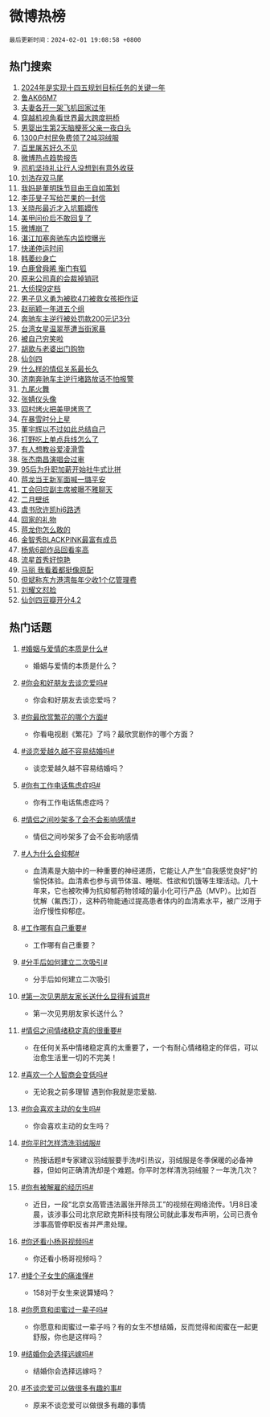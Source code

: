 # 微博热榜

`最后更新时间：2024-02-01 19:08:58 +0800`

## 热门搜索

1. [2024年是实现十四五规划目标任务的关键一年](https://m.weibo.cn/search?containerid=100103type%3D1%26t%3D10%26q%3D%232024%E5%B9%B4%E6%98%AF%E5%AE%9E%E7%8E%B0%E5%8D%81%E5%9B%9B%E4%BA%94%E8%A7%84%E5%88%92%E7%9B%AE%E6%A0%87%E4%BB%BB%E5%8A%A1%E7%9A%84%E5%85%B3%E9%94%AE%E4%B8%80%E5%B9%B4%23&stream_entry_id=51&isnewpage=1&extparam=seat%3D1%26filter_type%3Drealtimehot%26pos%3D0%26stream_entry_id%3D51%26cate%3D10103%26q%3D%25232024%25E5%25B9%25B4%25E6%2598%25AF%25E5%25AE%259E%25E7%258E%25B0%25E5%258D%2581%25E5%259B%259B%25E4%25BA%2594%25E8%25A7%2584%25E5%2588%2592%25E7%259B%25AE%25E6%25A0%2587%25E4%25BB%25BB%25E5%258A%25A1%25E7%259A%2584%25E5%2585%25B3%25E9%2594%25AE%25E4%25B8%2580%25E5%25B9%25B4%2523%26dgr%3D0%26c_type%3D51%26display_time%3D1706785737%26pre_seqid%3D170678573763907123106)
1. [鲁AK66M7](https://m.weibo.cn/search?containerid=100103type%3D1%26t%3D10%26q%3D%23%E9%B2%81AK66M7%23&stream_entry_id=31&isnewpage=1&extparam=seat%3D1%26filter_type%3Drealtimehot%26cate%3D5001%26stream_entry_id%3D31%26lcate%3D5001%26pos%3D0%26flag%3D2%26c_type%3D31%26band_rank%3D1%26q%3D%2523%25E9%25B2%2581AK66M7%2523%26dgr%3D0%26realpos%3D1%26display_time%3D1706785737%26pre_seqid%3D170678573763907123106)
1. [夫妻各开一架飞机回家过年](https://m.weibo.cn/search?containerid=100103type%3D1%26t%3D10%26q%3D%23%E5%A4%AB%E5%A6%BB%E5%90%84%E5%BC%80%E4%B8%80%E6%9E%B6%E9%A3%9E%E6%9C%BA%E5%9B%9E%E5%AE%B6%E8%BF%87%E5%B9%B4%23&stream_entry_id=31&isnewpage=1&extparam=seat%3D1%26filter_type%3Drealtimehot%26cate%3D5001%26stream_entry_id%3D31%26lcate%3D5001%26pos%3D1%26flag%3D32768%26c_type%3D31%26band_rank%3D2%26q%3D%2523%25E5%25A4%25AB%25E5%25A6%25BB%25E5%2590%2584%25E5%25BC%2580%25E4%25B8%2580%25E6%259E%25B6%25E9%25A3%259E%25E6%259C%25BA%25E5%259B%259E%25E5%25AE%25B6%25E8%25BF%2587%25E5%25B9%25B4%2523%26dgr%3D0%26realpos%3D2%26display_time%3D1706785737%26pre_seqid%3D170678573763907123106)
1. [穿越机视角看世界最大跨度拱桥](https://m.weibo.cn/search?containerid=100103type%3D1%26t%3D10%26q%3D%23%E7%A9%BF%E8%B6%8A%E6%9C%BA%E8%A7%86%E8%A7%92%E7%9C%8B%E4%B8%96%E7%95%8C%E6%9C%80%E5%A4%A7%E8%B7%A8%E5%BA%A6%E6%8B%B1%E6%A1%A5%23&stream_entry_id=31&isnewpage=1&extparam=seat%3D1%26filter_type%3Drealtimehot%26cate%3D5001%26stream_entry_id%3D31%26lcate%3D5001%26pos%3D2%26flag%3D0%26c_type%3D31%26band_rank%3D3%26q%3D%2523%25E7%25A9%25BF%25E8%25B6%258A%25E6%259C%25BA%25E8%25A7%2586%25E8%25A7%2592%25E7%259C%258B%25E4%25B8%2596%25E7%2595%258C%25E6%259C%2580%25E5%25A4%25A7%25E8%25B7%25A8%25E5%25BA%25A6%25E6%258B%25B1%25E6%25A1%25A5%2523%26dgr%3D0%26realpos%3D3%26display_time%3D1706785737%26pre_seqid%3D170678573763907123106)
1. [男婴出生第2天脑梗死父亲一夜白头](https://m.weibo.cn/search?containerid=100103type%3D1%26t%3D10%26q%3D%23%E7%94%B7%E5%A9%B4%E5%87%BA%E7%94%9F%E7%AC%AC2%E5%A4%A9%E8%84%91%E6%A2%97%E6%AD%BB%E7%88%B6%E4%BA%B2%E4%B8%80%E5%A4%9C%E7%99%BD%E5%A4%B4%23&stream_entry_id=31&isnewpage=1&extparam=seat%3D1%26filter_type%3Drealtimehot%26cate%3D5001%26stream_entry_id%3D31%26lcate%3D5001%26pos%3D3%26flag%3D1%26c_type%3D31%26band_rank%3D4%26q%3D%2523%25E7%2594%25B7%25E5%25A9%25B4%25E5%2587%25BA%25E7%2594%259F%25E7%25AC%25AC2%25E5%25A4%25A9%25E8%2584%2591%25E6%25A2%2597%25E6%25AD%25BB%25E7%2588%25B6%25E4%25BA%25B2%25E4%25B8%2580%25E5%25A4%259C%25E7%2599%25BD%25E5%25A4%25B4%2523%26dgr%3D0%26realpos%3D4%26display_time%3D1706785737%26pre_seqid%3D170678573763907123106)
1. [1300户村民免费领了2吨羽绒服](https://m.weibo.cn/search?containerid=100103type%3D1%26t%3D10%26q%3D%231300%E6%88%B7%E6%9D%91%E6%B0%91%E5%85%8D%E8%B4%B9%E9%A2%86%E4%BA%862%E5%90%A8%E7%BE%BD%E7%BB%92%E6%9C%8D%23&stream_entry_id=31&isnewpage=1&extparam=seat%3D1%26filter_type%3Drealtimehot%26cate%3D5001%26stream_entry_id%3D31%26lcate%3D5001%26pos%3D4%26flag%3D32768%26c_type%3D31%26band_rank%3D5%26q%3D%25231300%25E6%2588%25B7%25E6%259D%2591%25E6%25B0%2591%25E5%2585%258D%25E8%25B4%25B9%25E9%25A2%2586%25E4%25BA%25862%25E5%2590%25A8%25E7%25BE%25BD%25E7%25BB%2592%25E6%259C%258D%2523%26dgr%3D0%26realpos%3D5%26display_time%3D1706785737%26pre_seqid%3D170678573763907123106)
1. [百里屠苏好久不见](https://m.weibo.cn/search?containerid=100103type%3D1%26t%3D10%26q%3D%23%E7%99%BE%E9%87%8C%E5%B1%A0%E8%8B%8F%E5%A5%BD%E4%B9%85%E4%B8%8D%E8%A7%81%23&stream_entry_id=31&isnewpage=1&extparam=seat%3D1%26filter_type%3Drealtimehot%26cate%3D5001%26stream_entry_id%3D31%26lcate%3D5001%26pos%3D5%26flag%3D2%26c_type%3D31%26band_rank%3D6%26q%3D%2523%25E7%2599%25BE%25E9%2587%258C%25E5%25B1%25A0%25E8%258B%258F%25E5%25A5%25BD%25E4%25B9%2585%25E4%25B8%258D%25E8%25A7%2581%2523%26dgr%3D0%26realpos%3D6%26display_time%3D1706785737%26pre_seqid%3D170678573763907123106)
1. [微博热点趋势报告](https://m.weibo.cn/search?containerid=100103type%3D1%26t%3D10%26q%3D%23%E5%BE%AE%E5%8D%9A%E7%83%AD%E7%82%B9%E8%B6%8B%E5%8A%BF%E6%8A%A5%E5%91%8A%23&stream_entry_id=31&isnewpage=1&extparam=seat%3D1%26adid%3D222202%26cate%3D5001%26is_ad_pos%3D1%26stream_entry_id%3D31%26lcate%3D5001%26pos%3D6%26filter_type%3Drealtimehot%26band_rank%3D7%26q%3D%2523%25E5%25BE%25AE%25E5%258D%259A%25E7%2583%25AD%25E7%2582%25B9%25E8%25B6%258B%25E5%258A%25BF%25E6%258A%25A5%25E5%2591%258A%2523%26dgr%3D0%26c_type%3D31%26display_time%3D1706785737%26pre_seqid%3D170678573763907123106)
1. [司机坚持礼让行人没想到有意外收获](https://m.weibo.cn/search?containerid=100103type%3D1%26t%3D10%26q%3D%23%E5%8F%B8%E6%9C%BA%E5%9D%9A%E6%8C%81%E7%A4%BC%E8%AE%A9%E8%A1%8C%E4%BA%BA%E6%B2%A1%E6%83%B3%E5%88%B0%E6%9C%89%E6%84%8F%E5%A4%96%E6%94%B6%E8%8E%B7%23&stream_entry_id=31&isnewpage=1&extparam=seat%3D1%26filter_type%3Drealtimehot%26cate%3D5001%26stream_entry_id%3D31%26lcate%3D5001%26pos%3D7%26flag%3D32768%26c_type%3D31%26band_rank%3D7%26q%3D%2523%25E5%258F%25B8%25E6%259C%25BA%25E5%259D%259A%25E6%258C%2581%25E7%25A4%25BC%25E8%25AE%25A9%25E8%25A1%258C%25E4%25BA%25BA%25E6%25B2%25A1%25E6%2583%25B3%25E5%2588%25B0%25E6%259C%2589%25E6%2584%258F%25E5%25A4%2596%25E6%2594%25B6%25E8%258E%25B7%2523%26dgr%3D0%26realpos%3D7%26display_time%3D1706785737%26pre_seqid%3D170678573763907123106)
1. [刘浩存双马尾](https://m.weibo.cn/search?containerid=100103type%3D1%26t%3D10%26q%3D%E5%88%98%E6%B5%A9%E5%AD%98%E5%8F%8C%E9%A9%AC%E5%B0%BE&stream_entry_id=31&isnewpage=1&extparam=seat%3D1%26filter_type%3Drealtimehot%26cate%3D5001%26stream_entry_id%3D31%26lcate%3D5001%26pos%3D8%26flag%3D2%26c_type%3D31%26band_rank%3D8%26q%3D%25E5%2588%2598%25E6%25B5%25A9%25E5%25AD%2598%25E5%258F%258C%25E9%25A9%25AC%25E5%25B0%25BE%26dgr%3D0%26realpos%3D8%26display_time%3D1706785737%26pre_seqid%3D170678573763907123106)
1. [我妈是董明珠节目由王自如策划](https://m.weibo.cn/search?containerid=100103type%3D1%26t%3D10%26q%3D%23%E6%88%91%E5%A6%88%E6%98%AF%E8%91%A3%E6%98%8E%E7%8F%A0%E8%8A%82%E7%9B%AE%E7%94%B1%E7%8E%8B%E8%87%AA%E5%A6%82%E7%AD%96%E5%88%92%23&stream_entry_id=31&isnewpage=1&extparam=seat%3D1%26filter_type%3Drealtimehot%26cate%3D5001%26stream_entry_id%3D31%26lcate%3D5001%26pos%3D9%26flag%3D0%26c_type%3D31%26band_rank%3D9%26q%3D%2523%25E6%2588%2591%25E5%25A6%2588%25E6%2598%25AF%25E8%2591%25A3%25E6%2598%258E%25E7%258F%25A0%25E8%258A%2582%25E7%259B%25AE%25E7%2594%25B1%25E7%258E%258B%25E8%2587%25AA%25E5%25A6%2582%25E7%25AD%2596%25E5%2588%2592%2523%26dgr%3D0%26realpos%3D9%26display_time%3D1706785737%26pre_seqid%3D170678573763907123106)
1. [李莎旻子写给芒果的一封信](https://m.weibo.cn/search?containerid=100103type%3D1%26t%3D10%26q%3D%E6%9D%8E%E8%8E%8E%E6%97%BB%E5%AD%90%E5%86%99%E7%BB%99%E8%8A%92%E6%9E%9C%E7%9A%84%E4%B8%80%E5%B0%81%E4%BF%A1&stream_entry_id=31&isnewpage=1&extparam=seat%3D1%26filter_type%3Drealtimehot%26cate%3D5001%26stream_entry_id%3D31%26lcate%3D5001%26pos%3D10%26flag%3D1%26c_type%3D31%26band_rank%3D10%26q%3D%25E6%259D%258E%25E8%258E%258E%25E6%2597%25BB%25E5%25AD%2590%25E5%2586%2599%25E7%25BB%2599%25E8%258A%2592%25E6%259E%259C%25E7%259A%2584%25E4%25B8%2580%25E5%25B0%2581%25E4%25BF%25A1%26dgr%3D0%26realpos%3D10%26display_time%3D1706785737%26pre_seqid%3D170678573763907123106)
1. [关晓彤最近才入坑甄嬛传](https://m.weibo.cn/search?containerid=100103type%3D1%26t%3D10%26q%3D%23%E5%85%B3%E6%99%93%E5%BD%A4%E6%9C%80%E8%BF%91%E6%89%8D%E5%85%A5%E5%9D%91%E7%94%84%E5%AC%9B%E4%BC%A0%23&stream_entry_id=31&isnewpage=1&extparam=seat%3D1%26filter_type%3Drealtimehot%26cate%3D5001%26stream_entry_id%3D31%26lcate%3D5001%26pos%3D11%26flag%3D1%26c_type%3D31%26band_rank%3D11%26q%3D%2523%25E5%2585%25B3%25E6%2599%2593%25E5%25BD%25A4%25E6%259C%2580%25E8%25BF%2591%25E6%2589%258D%25E5%2585%25A5%25E5%259D%2591%25E7%2594%2584%25E5%25AC%259B%25E4%25BC%25A0%2523%26dgr%3D0%26realpos%3D11%26display_time%3D1706785737%26pre_seqid%3D170678573763907123106)
1. [美甲问价后不敢回复了](https://m.weibo.cn/search?containerid=100103type%3D1%26t%3D10%26q%3D%E7%BE%8E%E7%94%B2%E9%97%AE%E4%BB%B7%E5%90%8E%E4%B8%8D%E6%95%A2%E5%9B%9E%E5%A4%8D%E4%BA%86&stream_entry_id=31&isnewpage=1&extparam=seat%3D1%26filter_type%3Drealtimehot%26cate%3D5001%26stream_entry_id%3D31%26lcate%3D5001%26pos%3D12%26flag%3D1%26c_type%3D31%26band_rank%3D12%26q%3D%25E7%25BE%258E%25E7%2594%25B2%25E9%2597%25AE%25E4%25BB%25B7%25E5%2590%258E%25E4%25B8%258D%25E6%2595%25A2%25E5%259B%259E%25E5%25A4%258D%25E4%25BA%2586%26dgr%3D0%26realpos%3D12%26display_time%3D1706785737%26pre_seqid%3D170678573763907123106)
1. [微博崩了](https://m.weibo.cn/search?containerid=100103type%3D1%26t%3D10%26q%3D%E5%BE%AE%E5%8D%9A%E5%B4%A9%E4%BA%86&stream_entry_id=31&isnewpage=1&extparam=seat%3D1%26filter_type%3Drealtimehot%26cate%3D5001%26stream_entry_id%3D31%26lcate%3D5001%26pos%3D13%26flag%3D0%26c_type%3D31%26band_rank%3D13%26q%3D%25E5%25BE%25AE%25E5%258D%259A%25E5%25B4%25A9%25E4%25BA%2586%26dgr%3D0%26realpos%3D13%26display_time%3D1706785737%26pre_seqid%3D170678573763907123106)
1. [湛江加塞奔驰车内监控曝光](https://m.weibo.cn/search?containerid=100103type%3D1%26t%3D10%26q%3D%23%E6%B9%9B%E6%B1%9F%E5%8A%A0%E5%A1%9E%E5%A5%94%E9%A9%B0%E8%BD%A6%E5%86%85%E7%9B%91%E6%8E%A7%E6%9B%9D%E5%85%89%23&stream_entry_id=31&isnewpage=1&extparam=seat%3D1%26filter_type%3Drealtimehot%26cate%3D5001%26stream_entry_id%3D31%26lcate%3D5001%26pos%3D14%26flag%3D1%26c_type%3D31%26band_rank%3D14%26q%3D%2523%25E6%25B9%259B%25E6%25B1%259F%25E5%258A%25A0%25E5%25A1%259E%25E5%25A5%2594%25E9%25A9%25B0%25E8%25BD%25A6%25E5%2586%2585%25E7%259B%2591%25E6%258E%25A7%25E6%259B%259D%25E5%2585%2589%2523%26dgr%3D0%26realpos%3D14%26display_time%3D1706785737%26pre_seqid%3D170678573763907123106)
1. [快递停运时间](https://m.weibo.cn/search?containerid=100103type%3D1%26t%3D10%26q%3D%E5%BF%AB%E9%80%92%E5%81%9C%E8%BF%90%E6%97%B6%E9%97%B4&stream_entry_id=31&isnewpage=1&extparam=seat%3D1%26filter_type%3Drealtimehot%26cate%3D5001%26stream_entry_id%3D31%26lcate%3D5001%26pos%3D15%26flag%3D2%26c_type%3D31%26band_rank%3D15%26q%3D%25E5%25BF%25AB%25E9%2580%2592%25E5%2581%259C%25E8%25BF%2590%25E6%2597%25B6%25E9%2597%25B4%26dgr%3D0%26realpos%3D15%26display_time%3D1706785737%26pre_seqid%3D170678573763907123106)
1. [韩萎纱身亡](https://m.weibo.cn/search?containerid=100103type%3D1%26t%3D10%26q%3D%23%E9%9F%A9%E8%90%8E%E7%BA%B1%E8%BA%AB%E4%BA%A1%23&stream_entry_id=31&isnewpage=1&extparam=seat%3D1%26filter_type%3Drealtimehot%26cate%3D5001%26stream_entry_id%3D31%26lcate%3D5001%26pos%3D16%26flag%3D1%26c_type%3D31%26band_rank%3D16%26q%3D%2523%25E9%259F%25A9%25E8%2590%258E%25E7%25BA%25B1%25E8%25BA%25AB%25E4%25BA%25A1%2523%26dgr%3D0%26realpos%3D16%26display_time%3D1706785737%26pre_seqid%3D170678573763907123106)
1. [白鹿曾舜晞 衡门有狐](https://m.weibo.cn/search?containerid=100103type%3D1%26t%3D10%26q%3D%E7%99%BD%E9%B9%BF%E6%9B%BE%E8%88%9C%E6%99%9E+%E8%A1%A1%E9%97%A8%E6%9C%89%E7%8B%90&stream_entry_id=31&isnewpage=1&extparam=seat%3D1%26filter_type%3Drealtimehot%26cate%3D5001%26stream_entry_id%3D31%26lcate%3D5001%26pos%3D17%26flag%3D1%26c_type%3D31%26band_rank%3D17%26q%3D%25E7%2599%25BD%25E9%25B9%25BF%25E6%259B%25BE%25E8%2588%259C%25E6%2599%259E%2520%25E8%25A1%25A1%25E9%2597%25A8%25E6%259C%2589%25E7%258B%2590%26dgr%3D0%26realpos%3D17%26display_time%3D1706785737%26pre_seqid%3D170678573763907123106)
1. [原来公司真的会裁掉销冠](https://m.weibo.cn/search?containerid=100103type%3D1%26t%3D10%26q%3D%E5%8E%9F%E6%9D%A5%E5%85%AC%E5%8F%B8%E7%9C%9F%E7%9A%84%E4%BC%9A%E8%A3%81%E6%8E%89%E9%94%80%E5%86%A0&stream_entry_id=31&isnewpage=1&extparam=seat%3D1%26filter_type%3Drealtimehot%26cate%3D5001%26stream_entry_id%3D31%26lcate%3D5001%26pos%3D18%26flag%3D2%26c_type%3D31%26band_rank%3D18%26q%3D%25E5%258E%259F%25E6%259D%25A5%25E5%2585%25AC%25E5%258F%25B8%25E7%259C%259F%25E7%259A%2584%25E4%25BC%259A%25E8%25A3%2581%25E6%258E%2589%25E9%2594%2580%25E5%2586%25A0%26dgr%3D0%26realpos%3D18%26display_time%3D1706785737%26pre_seqid%3D170678573763907123106)
1. [大侦探9定档](https://m.weibo.cn/search?containerid=100103type%3D1%26t%3D10%26q%3D%23%E5%A4%A7%E4%BE%A6%E6%8E%A29%E5%AE%9A%E6%A1%A3%23&stream_entry_id=31&isnewpage=1&extparam=seat%3D1%26filter_type%3Drealtimehot%26cate%3D5001%26stream_entry_id%3D31%26lcate%3D5001%26pos%3D19%26flag%3D0%26c_type%3D31%26band_rank%3D19%26q%3D%2523%25E5%25A4%25A7%25E4%25BE%25A6%25E6%258E%25A29%25E5%25AE%259A%25E6%25A1%25A3%2523%26dgr%3D0%26realpos%3D19%26display_time%3D1706785737%26pre_seqid%3D170678573763907123106)
1. [男子见义勇为被砍4刀被救女孩拒作证](https://m.weibo.cn/search?containerid=100103type%3D1%26t%3D10%26q%3D%23%E7%94%B7%E5%AD%90%E8%A7%81%E4%B9%89%E5%8B%87%E4%B8%BA%E8%A2%AB%E7%A0%8D4%E5%88%80%E8%A2%AB%E6%95%91%E5%A5%B3%E5%AD%A9%E6%8B%92%E4%BD%9C%E8%AF%81%23&stream_entry_id=31&isnewpage=1&extparam=seat%3D1%26filter_type%3Drealtimehot%26cate%3D5001%26stream_entry_id%3D31%26lcate%3D5001%26pos%3D20%26flag%3D0%26c_type%3D31%26band_rank%3D20%26q%3D%2523%25E7%2594%25B7%25E5%25AD%2590%25E8%25A7%2581%25E4%25B9%2589%25E5%258B%2587%25E4%25B8%25BA%25E8%25A2%25AB%25E7%25A0%258D4%25E5%2588%2580%25E8%25A2%25AB%25E6%2595%2591%25E5%25A5%25B3%25E5%25AD%25A9%25E6%258B%2592%25E4%25BD%259C%25E8%25AF%2581%2523%26dgr%3D0%26realpos%3D20%26display_time%3D1706785737%26pre_seqid%3D170678573763907123106)
1. [赵丽颖一年进五个组](https://m.weibo.cn/search?containerid=100103type%3D1%26t%3D10%26q%3D%23%E8%B5%B5%E4%B8%BD%E9%A2%96%E4%B8%80%E5%B9%B4%E8%BF%9B%E4%BA%94%E4%B8%AA%E7%BB%84%23&stream_entry_id=31&isnewpage=1&extparam=seat%3D1%26filter_type%3Drealtimehot%26cate%3D5001%26stream_entry_id%3D31%26lcate%3D5001%26pos%3D21%26flag%3D1%26c_type%3D31%26band_rank%3D21%26q%3D%2523%25E8%25B5%25B5%25E4%25B8%25BD%25E9%25A2%2596%25E4%25B8%2580%25E5%25B9%25B4%25E8%25BF%259B%25E4%25BA%2594%25E4%25B8%25AA%25E7%25BB%2584%2523%26dgr%3D0%26realpos%3D21%26display_time%3D1706785737%26pre_seqid%3D170678573763907123106)
1. [奔驰车主逆行被处罚款200元记3分](https://m.weibo.cn/search?containerid=100103type%3D1%26t%3D10%26q%3D%23%E5%A5%94%E9%A9%B0%E8%BD%A6%E4%B8%BB%E9%80%86%E8%A1%8C%E8%A2%AB%E5%A4%84%E7%BD%9A%E6%AC%BE200%E5%85%83%E8%AE%B03%E5%88%86%23&stream_entry_id=31&isnewpage=1&extparam=seat%3D1%26filter_type%3Drealtimehot%26cate%3D5001%26stream_entry_id%3D31%26lcate%3D5001%26pos%3D22%26flag%3D1%26c_type%3D31%26band_rank%3D22%26q%3D%2523%25E5%25A5%2594%25E9%25A9%25B0%25E8%25BD%25A6%25E4%25B8%25BB%25E9%2580%2586%25E8%25A1%258C%25E8%25A2%25AB%25E5%25A4%2584%25E7%25BD%259A%25E6%25AC%25BE200%25E5%2585%2583%25E8%25AE%25B03%25E5%2588%2586%2523%26dgr%3D0%26realpos%3D22%26display_time%3D1706785737%26pre_seqid%3D170678573763907123106)
1. [台湾女星温翠苹遭当街家暴](https://m.weibo.cn/search?containerid=100103type%3D1%26t%3D10%26q%3D%23%E5%8F%B0%E6%B9%BE%E5%A5%B3%E6%98%9F%E6%B8%A9%E7%BF%A0%E8%8B%B9%E9%81%AD%E5%BD%93%E8%A1%97%E5%AE%B6%E6%9A%B4%23&stream_entry_id=31&isnewpage=1&extparam=seat%3D1%26filter_type%3Drealtimehot%26cate%3D5001%26stream_entry_id%3D31%26lcate%3D5001%26pos%3D23%26flag%3D2%26c_type%3D31%26band_rank%3D23%26q%3D%2523%25E5%258F%25B0%25E6%25B9%25BE%25E5%25A5%25B3%25E6%2598%259F%25E6%25B8%25A9%25E7%25BF%25A0%25E8%258B%25B9%25E9%2581%25AD%25E5%25BD%2593%25E8%25A1%2597%25E5%25AE%25B6%25E6%259A%25B4%2523%26dgr%3D0%26realpos%3D23%26display_time%3D1706785737%26pre_seqid%3D170678573763907123106)
1. [被自己穷笑啦](https://m.weibo.cn/search?containerid=100103type%3D1%26t%3D10%26q%3D%E8%A2%AB%E8%87%AA%E5%B7%B1%E7%A9%B7%E7%AC%91%E5%95%A6&stream_entry_id=31&isnewpage=1&extparam=seat%3D1%26filter_type%3Drealtimehot%26cate%3D5001%26stream_entry_id%3D31%26lcate%3D5001%26pos%3D24%26flag%3D1%26c_type%3D31%26band_rank%3D24%26q%3D%25E8%25A2%25AB%25E8%2587%25AA%25E5%25B7%25B1%25E7%25A9%25B7%25E7%25AC%2591%25E5%2595%25A6%26dgr%3D0%26realpos%3D24%26display_time%3D1706785737%26pre_seqid%3D170678573763907123106)
1. [胡歌与老婆出门购物](https://m.weibo.cn/search?containerid=100103type%3D1%26t%3D10%26q%3D%E8%83%A1%E6%AD%8C%E4%B8%8E%E8%80%81%E5%A9%86%E5%87%BA%E9%97%A8%E8%B4%AD%E7%89%A9&stream_entry_id=31&isnewpage=1&extparam=seat%3D1%26filter_type%3Drealtimehot%26cate%3D5001%26stream_entry_id%3D31%26lcate%3D5001%26pos%3D25%26flag%3D0%26c_type%3D31%26band_rank%3D25%26q%3D%25E8%2583%25A1%25E6%25AD%258C%25E4%25B8%258E%25E8%2580%2581%25E5%25A9%2586%25E5%2587%25BA%25E9%2597%25A8%25E8%25B4%25AD%25E7%2589%25A9%26dgr%3D0%26realpos%3D25%26display_time%3D1706785737%26pre_seqid%3D170678573763907123106)
1. [仙剑四](https://m.weibo.cn/search?containerid=100103type%3D1%26t%3D10%26q%3D%E4%BB%99%E5%89%91%E5%9B%9B&stream_entry_id=31&isnewpage=1&extparam=seat%3D1%26filter_type%3Drealtimehot%26cate%3D5001%26stream_entry_id%3D31%26lcate%3D5001%26pos%3D26%26flag%3D1%26c_type%3D31%26band_rank%3D26%26q%3D%25E4%25BB%2599%25E5%2589%2591%25E5%259B%259B%26dgr%3D0%26realpos%3D26%26display_time%3D1706785737%26pre_seqid%3D170678573763907123106)
1. [什么样的情侣关系最长久](https://m.weibo.cn/search?containerid=100103type%3D1%26t%3D10%26q%3D%23%E4%BB%80%E4%B9%88%E6%A0%B7%E7%9A%84%E6%83%85%E4%BE%A3%E5%85%B3%E7%B3%BB%E6%9C%80%E9%95%BF%E4%B9%85%23&stream_entry_id=31&isnewpage=1&extparam=seat%3D1%26filter_type%3Drealtimehot%26cate%3D5001%26stream_entry_id%3D31%26lcate%3D5001%26pos%3D27%26flag%3D1%26c_type%3D31%26band_rank%3D27%26q%3D%2523%25E4%25BB%2580%25E4%25B9%2588%25E6%25A0%25B7%25E7%259A%2584%25E6%2583%2585%25E4%25BE%25A3%25E5%2585%25B3%25E7%25B3%25BB%25E6%259C%2580%25E9%2595%25BF%25E4%25B9%2585%2523%26dgr%3D0%26realpos%3D27%26display_time%3D1706785737%26pre_seqid%3D170678573763907123106)
1. [济南奔驰车主逆行堵路放话不怕报警](https://m.weibo.cn/search?containerid=100103type%3D1%26t%3D10%26q%3D%23%E6%B5%8E%E5%8D%97%E5%A5%94%E9%A9%B0%E8%BD%A6%E4%B8%BB%E9%80%86%E8%A1%8C%E5%A0%B5%E8%B7%AF%E6%94%BE%E8%AF%9D%E4%B8%8D%E6%80%95%E6%8A%A5%E8%AD%A6%23&stream_entry_id=31&isnewpage=1&extparam=seat%3D1%26filter_type%3Drealtimehot%26cate%3D5001%26stream_entry_id%3D31%26lcate%3D5001%26pos%3D28%26flag%3D0%26c_type%3D31%26band_rank%3D28%26q%3D%2523%25E6%25B5%258E%25E5%258D%2597%25E5%25A5%2594%25E9%25A9%25B0%25E8%25BD%25A6%25E4%25B8%25BB%25E9%2580%2586%25E8%25A1%258C%25E5%25A0%25B5%25E8%25B7%25AF%25E6%2594%25BE%25E8%25AF%259D%25E4%25B8%258D%25E6%2580%2595%25E6%258A%25A5%25E8%25AD%25A6%2523%26dgr%3D0%26realpos%3D28%26display_time%3D1706785737%26pre_seqid%3D170678573763907123106)
1. [九尾火舞](https://m.weibo.cn/search?containerid=100103type%3D1%26t%3D10%26q%3D%E4%B9%9D%E5%B0%BE%E7%81%AB%E8%88%9E&stream_entry_id=31&isnewpage=1&extparam=seat%3D1%26filter_type%3Drealtimehot%26cate%3D5001%26stream_entry_id%3D31%26lcate%3D5001%26pos%3D29%26flag%3D0%26c_type%3D31%26band_rank%3D29%26q%3D%25E4%25B9%259D%25E5%25B0%25BE%25E7%2581%25AB%25E8%2588%259E%26dgr%3D0%26realpos%3D29%26display_time%3D1706785737%26pre_seqid%3D170678573763907123106)
1. [张婧仪头像](https://m.weibo.cn/search?containerid=100103type%3D1%26t%3D10%26q%3D%E5%BC%A0%E5%A9%A7%E4%BB%AA%E5%A4%B4%E5%83%8F&stream_entry_id=31&isnewpage=1&extparam=seat%3D1%26filter_type%3Drealtimehot%26cate%3D5001%26stream_entry_id%3D31%26lcate%3D5001%26pos%3D30%26flag%3D0%26c_type%3D31%26band_rank%3D30%26q%3D%25E5%25BC%25A0%25E5%25A9%25A7%25E4%25BB%25AA%25E5%25A4%25B4%25E5%2583%258F%26dgr%3D0%26realpos%3D30%26display_time%3D1706785737%26pre_seqid%3D170678573763907123106)
1. [回村烤火把美甲烤弯了](https://m.weibo.cn/search?containerid=100103type%3D1%26t%3D10%26q%3D%E5%9B%9E%E6%9D%91%E7%83%A4%E7%81%AB%E6%8A%8A%E7%BE%8E%E7%94%B2%E7%83%A4%E5%BC%AF%E4%BA%86&stream_entry_id=31&isnewpage=1&extparam=seat%3D1%26filter_type%3Drealtimehot%26cate%3D5001%26stream_entry_id%3D31%26lcate%3D5001%26pos%3D31%26flag%3D1%26c_type%3D31%26band_rank%3D31%26q%3D%25E5%259B%259E%25E6%259D%2591%25E7%2583%25A4%25E7%2581%25AB%25E6%258A%258A%25E7%25BE%258E%25E7%2594%25B2%25E7%2583%25A4%25E5%25BC%25AF%25E4%25BA%2586%26dgr%3D0%26realpos%3D31%26display_time%3D1706785737%26pre_seqid%3D170678573763907123106)
1. [在暴雪时分上星](https://m.weibo.cn/search?containerid=100103type%3D1%26t%3D10%26q%3D%23%E5%9C%A8%E6%9A%B4%E9%9B%AA%E6%97%B6%E5%88%86%E4%B8%8A%E6%98%9F%23&stream_entry_id=31&isnewpage=1&extparam=seat%3D1%26filter_type%3Drealtimehot%26cate%3D5001%26stream_entry_id%3D31%26lcate%3D5001%26pos%3D32%26flag%3D1%26c_type%3D31%26band_rank%3D32%26q%3D%2523%25E5%259C%25A8%25E6%259A%25B4%25E9%259B%25AA%25E6%2597%25B6%25E5%2588%2586%25E4%25B8%258A%25E6%2598%259F%2523%26dgr%3D0%26realpos%3D32%26display_time%3D1706785737%26pre_seqid%3D170678573763907123106)
1. [董宇辉以不过如此总结自己](https://m.weibo.cn/search?containerid=100103type%3D1%26t%3D10%26q%3D%23%E8%91%A3%E5%AE%87%E8%BE%89%E4%BB%A5%E4%B8%8D%E8%BF%87%E5%A6%82%E6%AD%A4%E6%80%BB%E7%BB%93%E8%87%AA%E5%B7%B1%23&stream_entry_id=31&isnewpage=1&extparam=seat%3D1%26filter_type%3Drealtimehot%26cate%3D5001%26stream_entry_id%3D31%26lcate%3D5001%26pos%3D33%26flag%3D1%26c_type%3D31%26band_rank%3D33%26q%3D%2523%25E8%2591%25A3%25E5%25AE%2587%25E8%25BE%2589%25E4%25BB%25A5%25E4%25B8%258D%25E8%25BF%2587%25E5%25A6%2582%25E6%25AD%25A4%25E6%2580%25BB%25E7%25BB%2593%25E8%2587%25AA%25E5%25B7%25B1%2523%26dgr%3D0%26realpos%3D33%26display_time%3D1706785737%26pre_seqid%3D170678573763907123106)
1. [打野吃上单点兵线怎么了](https://m.weibo.cn/search?containerid=100103type%3D1%26t%3D10%26q%3D%E6%89%93%E9%87%8E%E5%90%83%E4%B8%8A%E5%8D%95%E7%82%B9%E5%85%B5%E7%BA%BF%E6%80%8E%E4%B9%88%E4%BA%86&stream_entry_id=31&isnewpage=1&extparam=seat%3D1%26filter_type%3Drealtimehot%26cate%3D5001%26stream_entry_id%3D31%26lcate%3D5001%26pos%3D34%26flag%3D1%26c_type%3D31%26band_rank%3D34%26q%3D%25E6%2589%2593%25E9%2587%258E%25E5%2590%2583%25E4%25B8%258A%25E5%258D%2595%25E7%2582%25B9%25E5%2585%25B5%25E7%25BA%25BF%25E6%2580%258E%25E4%25B9%2588%25E4%25BA%2586%26dgr%3D0%26realpos%3D34%26display_time%3D1706785737%26pre_seqid%3D170678573763907123106)
1. [有人想教谷爱凌滑雪](https://m.weibo.cn/search?containerid=100103type%3D1%26t%3D10%26q%3D%E6%9C%89%E4%BA%BA%E6%83%B3%E6%95%99%E8%B0%B7%E7%88%B1%E5%87%8C%E6%BB%91%E9%9B%AA&stream_entry_id=31&isnewpage=1&extparam=seat%3D1%26filter_type%3Drealtimehot%26cate%3D5001%26stream_entry_id%3D31%26lcate%3D5001%26pos%3D35%26flag%3D1%26c_type%3D31%26band_rank%3D35%26q%3D%25E6%259C%2589%25E4%25BA%25BA%25E6%2583%25B3%25E6%2595%2599%25E8%25B0%25B7%25E7%2588%25B1%25E5%2587%258C%25E6%25BB%2591%25E9%259B%25AA%26dgr%3D0%26realpos%3D35%26display_time%3D1706785737%26pre_seqid%3D170678573763907123106)
1. [张杰南昌演唱会过审](https://m.weibo.cn/search?containerid=100103type%3D1%26t%3D10%26q%3D%E5%BC%A0%E6%9D%B0%E5%8D%97%E6%98%8C%E6%BC%94%E5%94%B1%E4%BC%9A%E8%BF%87%E5%AE%A1&stream_entry_id=31&isnewpage=1&extparam=seat%3D1%26filter_type%3Drealtimehot%26cate%3D5001%26stream_entry_id%3D31%26lcate%3D5001%26pos%3D36%26flag%3D1%26c_type%3D31%26band_rank%3D36%26q%3D%25E5%25BC%25A0%25E6%259D%25B0%25E5%258D%2597%25E6%2598%258C%25E6%25BC%2594%25E5%2594%25B1%25E4%25BC%259A%25E8%25BF%2587%25E5%25AE%25A1%26dgr%3D0%26realpos%3D36%26display_time%3D1706785737%26pre_seqid%3D170678573763907123106)
1. [95后为升职加薪开始社牛式比拼](https://m.weibo.cn/search?containerid=100103type%3D1%26t%3D10%26q%3D%2395%E5%90%8E%E4%B8%BA%E5%8D%87%E8%81%8C%E5%8A%A0%E8%96%AA%E5%BC%80%E5%A7%8B%E7%A4%BE%E7%89%9B%E5%BC%8F%E6%AF%94%E6%8B%BC%23&stream_entry_id=31&isnewpage=1&extparam=seat%3D1%26filter_type%3Drealtimehot%26cate%3D5001%26stream_entry_id%3D31%26lcate%3D5001%26pos%3D37%26flag%3D1%26c_type%3D31%26band_rank%3D37%26q%3D%252395%25E5%2590%258E%25E4%25B8%25BA%25E5%258D%2587%25E8%2581%258C%25E5%258A%25A0%25E8%2596%25AA%25E5%25BC%2580%25E5%25A7%258B%25E7%25A4%25BE%25E7%2589%259B%25E5%25BC%258F%25E6%25AF%2594%25E6%258B%25BC%2523%26dgr%3D0%26realpos%3D37%26display_time%3D1706785737%26pre_seqid%3D170678573763907123106)
1. [蒋龙当王新军面喊一璐平安](https://m.weibo.cn/search?containerid=100103type%3D1%26t%3D10%26q%3D%23%E8%92%8B%E9%BE%99%E5%BD%93%E7%8E%8B%E6%96%B0%E5%86%9B%E9%9D%A2%E5%96%8A%E4%B8%80%E7%92%90%E5%B9%B3%E5%AE%89%23&stream_entry_id=31&isnewpage=1&extparam=seat%3D1%26filter_type%3Drealtimehot%26cate%3D5001%26stream_entry_id%3D31%26lcate%3D5001%26pos%3D38%26flag%3D0%26c_type%3D31%26band_rank%3D38%26q%3D%2523%25E8%2592%258B%25E9%25BE%2599%25E5%25BD%2593%25E7%258E%258B%25E6%2596%25B0%25E5%2586%259B%25E9%259D%25A2%25E5%2596%258A%25E4%25B8%2580%25E7%2592%2590%25E5%25B9%25B3%25E5%25AE%2589%2523%26dgr%3D0%26realpos%3D38%26display_time%3D1706785737%26pre_seqid%3D170678573763907123106)
1. [工会回应副主席被曝不雅聊天](https://m.weibo.cn/search?containerid=100103type%3D1%26t%3D10%26q%3D%23%E5%B7%A5%E4%BC%9A%E5%9B%9E%E5%BA%94%E5%89%AF%E4%B8%BB%E5%B8%AD%E8%A2%AB%E6%9B%9D%E4%B8%8D%E9%9B%85%E8%81%8A%E5%A4%A9%23&stream_entry_id=31&isnewpage=1&extparam=seat%3D1%26filter_type%3Drealtimehot%26cate%3D5001%26stream_entry_id%3D31%26lcate%3D5001%26pos%3D39%26flag%3D1%26c_type%3D31%26band_rank%3D39%26q%3D%2523%25E5%25B7%25A5%25E4%25BC%259A%25E5%259B%259E%25E5%25BA%2594%25E5%2589%25AF%25E4%25B8%25BB%25E5%25B8%25AD%25E8%25A2%25AB%25E6%259B%259D%25E4%25B8%258D%25E9%259B%2585%25E8%2581%258A%25E5%25A4%25A9%2523%26dgr%3D0%26realpos%3D39%26display_time%3D1706785737%26pre_seqid%3D170678573763907123106)
1. [二月壁纸](https://m.weibo.cn/search?containerid=100103type%3D1%26t%3D10%26q%3D%E4%BA%8C%E6%9C%88%E5%A3%81%E7%BA%B8&stream_entry_id=31&isnewpage=1&extparam=seat%3D1%26filter_type%3Drealtimehot%26cate%3D5001%26stream_entry_id%3D31%26lcate%3D5001%26pos%3D40%26flag%3D0%26c_type%3D31%26band_rank%3D40%26q%3D%25E4%25BA%258C%25E6%259C%2588%25E5%25A3%2581%25E7%25BA%25B8%26dgr%3D0%26realpos%3D40%26display_time%3D1706785737%26pre_seqid%3D170678573763907123106)
1. [虞书欣许凯hi6路透](https://m.weibo.cn/search?containerid=100103type%3D1%26t%3D10%26q%3D%23%E8%99%9E%E4%B9%A6%E6%AC%A3%E8%AE%B8%E5%87%AFhi6%E8%B7%AF%E9%80%8F%23&stream_entry_id=31&isnewpage=1&extparam=seat%3D1%26filter_type%3Drealtimehot%26cate%3D5001%26stream_entry_id%3D31%26lcate%3D5001%26pos%3D41%26flag%3D1%26c_type%3D31%26band_rank%3D41%26q%3D%2523%25E8%2599%259E%25E4%25B9%25A6%25E6%25AC%25A3%25E8%25AE%25B8%25E5%2587%25AFhi6%25E8%25B7%25AF%25E9%2580%258F%2523%26dgr%3D0%26realpos%3D41%26display_time%3D1706785737%26pre_seqid%3D170678573763907123106)
1. [回家的礼物](https://m.weibo.cn/search?containerid=100103type%3D1%26t%3D10%26q%3D%23%E5%9B%9E%E5%AE%B6%E7%9A%84%E7%A4%BC%E7%89%A9%23&stream_entry_id=31&isnewpage=1&extparam=seat%3D1%26filter_type%3Drealtimehot%26cate%3D5001%26stream_entry_id%3D31%26lcate%3D5001%26pos%3D42%26flag%3D1%26c_type%3D31%26band_rank%3D42%26q%3D%2523%25E5%259B%259E%25E5%25AE%25B6%25E7%259A%2584%25E7%25A4%25BC%25E7%2589%25A9%2523%26dgr%3D0%26realpos%3D42%26display_time%3D1706785737%26pre_seqid%3D170678573763907123106)
1. [蒋龙你怎么敢的](https://m.weibo.cn/search?containerid=100103type%3D1%26t%3D10%26q%3D%23%E8%92%8B%E9%BE%99%E4%BD%A0%E6%80%8E%E4%B9%88%E6%95%A2%E7%9A%84%23&stream_entry_id=31&isnewpage=1&extparam=seat%3D1%26filter_type%3Drealtimehot%26cate%3D5001%26stream_entry_id%3D31%26lcate%3D5001%26pos%3D43%26flag%3D1%26c_type%3D31%26band_rank%3D43%26q%3D%2523%25E8%2592%258B%25E9%25BE%2599%25E4%25BD%25A0%25E6%2580%258E%25E4%25B9%2588%25E6%2595%25A2%25E7%259A%2584%2523%26dgr%3D0%26realpos%3D43%26display_time%3D1706785737%26pre_seqid%3D170678573763907123106)
1. [金智秀BLACKPINK最富有成员](https://m.weibo.cn/search?containerid=100103type%3D1%26t%3D10%26q%3D%23%E9%87%91%E6%99%BA%E7%A7%80BLACKPINK%E6%9C%80%E5%AF%8C%E6%9C%89%E6%88%90%E5%91%98%23&stream_entry_id=31&isnewpage=1&extparam=seat%3D1%26filter_type%3Drealtimehot%26cate%3D5001%26stream_entry_id%3D31%26lcate%3D5001%26pos%3D44%26flag%3D0%26c_type%3D31%26band_rank%3D44%26q%3D%2523%25E9%2587%2591%25E6%2599%25BA%25E7%25A7%2580BLACKPINK%25E6%259C%2580%25E5%25AF%258C%25E6%259C%2589%25E6%2588%2590%25E5%2591%2598%2523%26dgr%3D0%26realpos%3D44%26display_time%3D1706785737%26pre_seqid%3D170678573763907123106)
1. [杨紫6部作品回看率高](https://m.weibo.cn/search?containerid=100103type%3D1%26t%3D10%26q%3D%23%E6%9D%A8%E7%B4%AB6%E9%83%A8%E4%BD%9C%E5%93%81%E5%9B%9E%E7%9C%8B%E7%8E%87%E9%AB%98%23&stream_entry_id=31&isnewpage=1&extparam=seat%3D1%26filter_type%3Drealtimehot%26cate%3D5001%26stream_entry_id%3D31%26lcate%3D5001%26pos%3D45%26flag%3D0%26c_type%3D31%26band_rank%3D45%26q%3D%2523%25E6%259D%25A8%25E7%25B4%25AB6%25E9%2583%25A8%25E4%25BD%259C%25E5%2593%2581%25E5%259B%259E%25E7%259C%258B%25E7%258E%2587%25E9%25AB%2598%2523%26dgr%3D0%26realpos%3D45%26display_time%3D1706785737%26pre_seqid%3D170678573763907123106)
1. [流星首秀好惊艳](https://m.weibo.cn/search?containerid=100103type%3D1%26t%3D10%26q%3D%23%E6%B5%81%E6%98%9F%E9%A6%96%E7%A7%80%E5%A5%BD%E6%83%8A%E8%89%B3%23&stream_entry_id=31&isnewpage=1&extparam=seat%3D1%26filter_type%3Drealtimehot%26cate%3D5001%26stream_entry_id%3D31%26lcate%3D5001%26pos%3D46%26flag%3D1%26c_type%3D31%26band_rank%3D46%26q%3D%2523%25E6%25B5%2581%25E6%2598%259F%25E9%25A6%2596%25E7%25A7%2580%25E5%25A5%25BD%25E6%2583%258A%25E8%2589%25B3%2523%26dgr%3D0%26realpos%3D46%26display_time%3D1706785737%26pre_seqid%3D170678573763907123106)
1. [马丽 我看着都挺像原配](https://m.weibo.cn/search?containerid=100103type%3D1%26t%3D10%26q%3D%E9%A9%AC%E4%B8%BD+%E6%88%91%E7%9C%8B%E7%9D%80%E9%83%BD%E6%8C%BA%E5%83%8F%E5%8E%9F%E9%85%8D&stream_entry_id=31&isnewpage=1&extparam=seat%3D1%26filter_type%3Drealtimehot%26cate%3D5001%26stream_entry_id%3D31%26lcate%3D5001%26pos%3D47%26flag%3D0%26c_type%3D31%26band_rank%3D47%26q%3D%25E9%25A9%25AC%25E4%25B8%25BD%2520%25E6%2588%2591%25E7%259C%258B%25E7%259D%2580%25E9%2583%25BD%25E6%258C%25BA%25E5%2583%258F%25E5%258E%259F%25E9%2585%258D%26dgr%3D0%26realpos%3D47%26display_time%3D1706785737%26pre_seqid%3D170678573763907123106)
1. [但斌称东方港湾每年少收1个亿管理费](https://m.weibo.cn/search?containerid=100103type%3D1%26t%3D10%26q%3D%23%E4%BD%86%E6%96%8C%E7%A7%B0%E4%B8%9C%E6%96%B9%E6%B8%AF%E6%B9%BE%E6%AF%8F%E5%B9%B4%E5%B0%91%E6%94%B61%E4%B8%AA%E4%BA%BF%E7%AE%A1%E7%90%86%E8%B4%B9%23&stream_entry_id=31&isnewpage=1&extparam=seat%3D1%26filter_type%3Drealtimehot%26cate%3D5001%26stream_entry_id%3D31%26lcate%3D5001%26pos%3D48%26flag%3D1%26c_type%3D31%26band_rank%3D48%26q%3D%2523%25E4%25BD%2586%25E6%2596%258C%25E7%25A7%25B0%25E4%25B8%259C%25E6%2596%25B9%25E6%25B8%25AF%25E6%25B9%25BE%25E6%25AF%258F%25E5%25B9%25B4%25E5%25B0%2591%25E6%2594%25B61%25E4%25B8%25AA%25E4%25BA%25BF%25E7%25AE%25A1%25E7%2590%2586%25E8%25B4%25B9%2523%26dgr%3D0%26realpos%3D48%26display_time%3D1706785737%26pre_seqid%3D170678573763907123106)
1. [刘耀文怼脸](https://m.weibo.cn/search?containerid=100103type%3D1%26t%3D10%26q%3D%E5%88%98%E8%80%80%E6%96%87%E6%80%BC%E8%84%B8&stream_entry_id=31&isnewpage=1&extparam=seat%3D1%26filter_type%3Drealtimehot%26cate%3D5001%26stream_entry_id%3D31%26lcate%3D5001%26pos%3D49%26flag%3D1%26c_type%3D31%26band_rank%3D49%26q%3D%25E5%2588%2598%25E8%2580%2580%25E6%2596%2587%25E6%2580%25BC%25E8%2584%25B8%26dgr%3D0%26realpos%3D49%26display_time%3D1706785737%26pre_seqid%3D170678573763907123106)
1. [仙剑四豆瓣开分4.2](https://m.weibo.cn/search?containerid=100103type%3D1%26t%3D10%26q%3D%23%E4%BB%99%E5%89%91%E5%9B%9B%E8%B1%86%E7%93%A3%E5%BC%80%E5%88%864.2%23&stream_entry_id=31&isnewpage=1&extparam=seat%3D1%26filter_type%3Drealtimehot%26cate%3D5001%26stream_entry_id%3D31%26lcate%3D5001%26pos%3D50%26flag%3D0%26c_type%3D31%26band_rank%3D50%26q%3D%2523%25E4%25BB%2599%25E5%2589%2591%25E5%259B%259B%25E8%25B1%2586%25E7%2593%25A3%25E5%25BC%2580%25E5%2588%25864.2%2523%26dgr%3D0%26realpos%3D50%26display_time%3D1706785737%26pre_seqid%3D170678573763907123106)

## 热门话题

1. [#婚姻与爱情的本质是什么#](https://m.weibo.cn/search?containerid=231522type%3D1%26t%3D10%26q%3D%23%E5%A9%9A%E5%A7%BB%E4%B8%8E%E7%88%B1%E6%83%85%E7%9A%84%E6%9C%AC%E8%B4%A8%E6%98%AF%E4%BB%80%E4%B9%88%23&stream_entry_id=128&isnewpage=1&extparam=seat%3D1%26lcate%3D5004%26pos%3D1-0-0%26c_type%3D128%26unitid%3D1704881162756%26cate%3D5004%26dgr%3D0%26display_time%3D1706785738%26pre_seqid%3D17067857385060425537)
    - 婚姻与爱情的本质是什么？

1. [#你会和好朋友去谈恋爱吗#](https://m.weibo.cn/search?containerid=231522type%3D1%26t%3D10%26q%3D%23%E4%BD%A0%E4%BC%9A%E5%92%8C%E5%A5%BD%E6%9C%8B%E5%8F%8B%E5%8E%BB%E8%B0%88%E6%81%8B%E7%88%B1%E5%90%97%23&stream_entry_id=128&isnewpage=1&extparam=seat%3D1%26lcate%3D5004%26pos%3D1-0-1%26c_type%3D128%26unitid%3D1704849959446%26cate%3D5004%26dgr%3D0%26display_time%3D1706785738%26pre_seqid%3D17067857385060425537)
    - 你会和好朋友去谈恋爱吗？

1. [#你最欣赏繁花的哪个方面#](https://m.weibo.cn/search?containerid=231522type%3D1%26t%3D10%26q%3D%23%E4%BD%A0%E6%9C%80%E6%AC%A3%E8%B5%8F%E7%B9%81%E8%8A%B1%E7%9A%84%E5%93%AA%E4%B8%AA%E6%96%B9%E9%9D%A2%23&stream_entry_id=128&isnewpage=1&extparam=seat%3D1%26lcate%3D5004%26pos%3D1-0-2%26c_type%3D128%26unitid%3D1704872158127%26cate%3D5004%26dgr%3D0%26display_time%3D1706785738%26pre_seqid%3D17067857385060425537)
    - 你看电视剧《繁花》了吗？最欣赏剧作的哪个方面？

1. [#谈恋爱越久越不容易结婚吗#](https://m.weibo.cn/search?containerid=231522type%3D1%26t%3D10%26q%3D%23%E8%B0%88%E6%81%8B%E7%88%B1%E8%B6%8A%E4%B9%85%E8%B6%8A%E4%B8%8D%E5%AE%B9%E6%98%93%E7%BB%93%E5%A9%9A%E5%90%97%23&stream_entry_id=128&isnewpage=1&extparam=seat%3D1%26lcate%3D5004%26pos%3D1-0-3%26c_type%3D128%26unitid%3D1704871559387%26cate%3D5004%26dgr%3D0%26display_time%3D1706785738%26pre_seqid%3D17067857385060425537)
    - 谈恋爱越久越不容易结婚吗？

1. [#你有工作电话焦虑症吗#](https://m.weibo.cn/search?containerid=231522type%3D1%26t%3D10%26q%3D%23%E4%BD%A0%E6%9C%89%E5%B7%A5%E4%BD%9C%E7%94%B5%E8%AF%9D%E7%84%A6%E8%99%91%E7%97%87%E5%90%97%23&stream_entry_id=128&isnewpage=1&extparam=seat%3D1%26lcate%3D5004%26pos%3D1-0-4%26c_type%3D128%26unitid%3D1704877884678%26cate%3D5004%26dgr%3D0%26display_time%3D1706785738%26pre_seqid%3D17067857385060425537)
    - 你有工作电话焦虑症吗？

1. [#情侣之间吵架多了会不会影响感情#](https://m.weibo.cn/search?containerid=231522type%3D1%26t%3D10%26q%3D%23%E6%83%85%E4%BE%A3%E4%B9%8B%E9%97%B4%E5%90%B5%E6%9E%B6%E5%A4%9A%E4%BA%86%E4%BC%9A%E4%B8%8D%E4%BC%9A%E5%BD%B1%E5%93%8D%E6%84%9F%E6%83%85%23&stream_entry_id=128&isnewpage=1&extparam=seat%3D1%26lcate%3D5004%26pos%3D1-0-5%26c_type%3D128%26unitid%3D1704792093809%26cate%3D5004%26dgr%3D0%26display_time%3D1706785738%26pre_seqid%3D17067857385060425537)
    - 情侣之间吵架多了会不会影响感情

1. [#人为什么会抑郁#](https://m.weibo.cn/search?containerid=231522type%3D1%26t%3D10%26q%3D%23%E4%BA%BA%E4%B8%BA%E4%BB%80%E4%B9%88%E4%BC%9A%E6%8A%91%E9%83%81%23&stream_entry_id=128&isnewpage=1&extparam=seat%3D1%26lcate%3D5004%26pos%3D1-0-6%26c_type%3D128%26unitid%3D1704881163792%26cate%3D5004%26dgr%3D0%26display_time%3D1706785738%26pre_seqid%3D17067857385060425537)
    - 血清素是大脑中的一种重要的神经递质，它能让人产生“自我感觉良好”的愉悦体验。血清素也参与调节体温、睡眠、性欲和饥饿等生理活动。几十年来，它也被吹捧为抗抑郁药物领域的最小化可行产品（MVP）。比如百忧解（氟西汀），这种药物能通过提高患者体内的血清素水平，被广泛用于治疗慢性抑郁症。

1. [#工作哪有自己重要#](https://m.weibo.cn/search?containerid=231522type%3D1%26t%3D10%26q%3D%23%E5%B7%A5%E4%BD%9C%E5%93%AA%E6%9C%89%E8%87%AA%E5%B7%B1%E9%87%8D%E8%A6%81%23&stream_entry_id=128&isnewpage=1&extparam=seat%3D1%26lcate%3D5004%26pos%3D1-0-7%26c_type%3D128%26unitid%3D1704949537973%26cate%3D5004%26dgr%3D0%26display_time%3D1706785738%26pre_seqid%3D17067857385060425537)
    - 工作哪有自己重要？

1. [#分手后如何建立二次吸引#](https://m.weibo.cn/search?containerid=231522type%3D1%26t%3D10%26q%3D%23%E5%88%86%E6%89%8B%E5%90%8E%E5%A6%82%E4%BD%95%E5%BB%BA%E7%AB%8B%E4%BA%8C%E6%AC%A1%E5%90%B8%E5%BC%95%23&stream_entry_id=128&isnewpage=1&extparam=seat%3D1%26lcate%3D5004%26pos%3D1-0-8%26c_type%3D128%26unitid%3D1704870666886%26cate%3D5004%26dgr%3D0%26display_time%3D1706785738%26pre_seqid%3D17067857385060425537)
    - 分手后如何建立二次吸引

1. [#第一次见男朋友家长送什么显得有诚意#](https://m.weibo.cn/search?containerid=231522type%3D1%26t%3D10%26q%3D%23%E7%AC%AC%E4%B8%80%E6%AC%A1%E8%A7%81%E7%94%B7%E6%9C%8B%E5%8F%8B%E5%AE%B6%E9%95%BF%E9%80%81%E4%BB%80%E4%B9%88%E6%98%BE%E5%BE%97%E6%9C%89%E8%AF%9A%E6%84%8F%23&stream_entry_id=128&isnewpage=1&extparam=seat%3D1%26lcate%3D5004%26pos%3D1-0-9%26c_type%3D128%26unitid%3D1704946836507%26cate%3D5004%26dgr%3D0%26display_time%3D1706785738%26pre_seqid%3D17067857385060425537)
    - 第一次见男朋友家长送什么？

1. [#情侣之间情绪稳定真的很重要#](https://m.weibo.cn/search?containerid=231522type%3D1%26t%3D10%26q%3D%23%E6%83%85%E4%BE%A3%E4%B9%8B%E9%97%B4%E6%83%85%E7%BB%AA%E7%A8%B3%E5%AE%9A%E7%9C%9F%E7%9A%84%E5%BE%88%E9%87%8D%E8%A6%81%23&stream_entry_id=128&isnewpage=1&extparam=seat%3D1%26lcate%3D5004%26pos%3D1-0-10%26c_type%3D128%26unitid%3D1704779493657%26cate%3D5004%26dgr%3D0%26display_time%3D1706785738%26pre_seqid%3D17067857385060425537)
    - 在任何关系中情绪稳定真的太重要了，一个有耐心情绪稳定的伴侣，可以治愈生活里一切的不完美！

1. [#喜欢一个人智商会变低吗#](https://m.weibo.cn/search?containerid=231522type%3D1%26t%3D10%26q%3D%23%E5%96%9C%E6%AC%A2%E4%B8%80%E4%B8%AA%E4%BA%BA%E6%99%BA%E5%95%86%E4%BC%9A%E5%8F%98%E4%BD%8E%E5%90%97%23&stream_entry_id=128&isnewpage=1&extparam=seat%3D1%26lcate%3D5004%26pos%3D1-0-11%26c_type%3D128%26unitid%3D1704783068038%26cate%3D5004%26dgr%3D0%26display_time%3D1706785738%26pre_seqid%3D17067857385060425537)
    - 无论我之前多理智  遇到你我就是恋爱脑.

1. [#你会喜欢主动的女生吗#](https://m.weibo.cn/search?containerid=231522type%3D1%26t%3D10%26q%3D%23%E4%BD%A0%E4%BC%9A%E5%96%9C%E6%AC%A2%E4%B8%BB%E5%8A%A8%E7%9A%84%E5%A5%B3%E7%94%9F%E5%90%97%23&stream_entry_id=128&isnewpage=1&extparam=seat%3D1%26lcate%3D5004%26pos%3D1-0-12%26c_type%3D128%26unitid%3D1704786077236%26cate%3D5004%26dgr%3D0%26display_time%3D1706785738%26pre_seqid%3D17067857385060425537)
    - 你会喜欢主动的女生吗？

1. [#你平时怎样清洗羽绒服#](https://m.weibo.cn/search?containerid=231522type%3D1%26t%3D10%26q%3D%23%E4%BD%A0%E5%B9%B3%E6%97%B6%E6%80%8E%E6%A0%B7%E6%B8%85%E6%B4%97%E7%BE%BD%E7%BB%92%E6%9C%8D%23&stream_entry_id=128&isnewpage=1&extparam=seat%3D1%26lcate%3D5004%26pos%3D1-0-13%26c_type%3D128%26unitid%3D1704789081364%26cate%3D5004%26dgr%3D0%26display_time%3D1706785738%26pre_seqid%3D17067857385060425537)
    - 热搜话题#专家建议羽绒服要手洗#引热议，羽绒服是冬季保暖的必备神器，但如何正确清洗却是个难题。你平时怎样清洗羽绒服？一年洗几次？

1. [#你有被解雇的经历吗#](https://m.weibo.cn/search?containerid=231522type%3D1%26t%3D10%26q%3D%23%E4%BD%A0%E6%9C%89%E8%A2%AB%E8%A7%A3%E9%9B%87%E7%9A%84%E7%BB%8F%E5%8E%86%E5%90%97%23&stream_entry_id=128&isnewpage=1&extparam=seat%3D1%26lcate%3D5004%26pos%3D1-0-14%26c_type%3D128%26unitid%3D1704794482090%26cate%3D5004%26dgr%3D0%26display_time%3D1706785738%26pre_seqid%3D17067857385060425537)
    - 近日，一段“北京女高管违法嚣张开除员工”的视频在网络流传。1月8日凌晨，该涉事公司北京尼欧克斯科技有限公司就此事发布声明，公司已责令涉事高管停职反省并严肃处理。

1. [#你还看小杨哥视频吗#](https://m.weibo.cn/search?containerid=231522type%3D1%26t%3D10%26q%3D%23%E4%BD%A0%E8%BF%98%E7%9C%8B%E5%B0%8F%E6%9D%A8%E5%93%A5%E8%A7%86%E9%A2%91%E5%90%97%23&stream_entry_id=128&isnewpage=1&extparam=seat%3D1%26lcate%3D5004%26pos%3D1-0-15%26c_type%3D128%26unitid%3D1704797193944%26cate%3D5004%26dgr%3D0%26display_time%3D1706785738%26pre_seqid%3D17067857385060425537)
    - 你还看小杨哥视频吗？

1. [#矮个子女生的痛谁懂#](https://m.weibo.cn/search?containerid=231522type%3D1%26t%3D10%26q%3D%23%E7%9F%AE%E4%B8%AA%E5%AD%90%E5%A5%B3%E7%94%9F%E7%9A%84%E7%97%9B%E8%B0%81%E6%87%82%23&stream_entry_id=128&isnewpage=1&extparam=seat%3D1%26lcate%3D5004%26pos%3D1-0-16%26c_type%3D128%26unitid%3D1704804675994%26cate%3D5004%26dgr%3D0%26display_time%3D1706785738%26pre_seqid%3D17067857385060425537)
    - 158对于女生来说算矮吗？

1. [#你愿意和闺蜜过一辈子吗#](https://m.weibo.cn/search?containerid=231522type%3D1%26t%3D10%26q%3D%23%E4%BD%A0%E6%84%BF%E6%84%8F%E5%92%8C%E9%97%BA%E8%9C%9C%E8%BF%87%E4%B8%80%E8%BE%88%E5%AD%90%E5%90%97%23&stream_entry_id=128&isnewpage=1&extparam=seat%3D1%26lcate%3D5004%26pos%3D1-0-17%26c_type%3D128%26unitid%3D1704875757520%26cate%3D5004%26dgr%3D0%26display_time%3D1706785738%26pre_seqid%3D17067857385060425537)
    - 你愿意和闺蜜过一辈子吗？有的女生不想结婚，反而觉得和闺蜜在一起更舒服，你也是这样吗？

1. [#结婚你会选择远嫁吗#](https://m.weibo.cn/search?containerid=231522type%3D1%26t%3D10%26q%3D%23%E7%BB%93%E5%A9%9A%E4%BD%A0%E4%BC%9A%E9%80%89%E6%8B%A9%E8%BF%9C%E5%AB%81%E5%90%97%23&stream_entry_id=128&isnewpage=1&extparam=seat%3D1%26lcate%3D5004%26pos%3D1-0-18%26c_type%3D128%26unitid%3D1704870361894%26cate%3D5004%26dgr%3D0%26display_time%3D1706785738%26pre_seqid%3D17067857385060425537)
    - 结婚你会选择远嫁吗？

1. [#不谈恋爱可以做很多有趣的事#](https://m.weibo.cn/search?containerid=231522type%3D1%26t%3D10%26q%3D%23%E4%B8%8D%E8%B0%88%E6%81%8B%E7%88%B1%E5%8F%AF%E4%BB%A5%E5%81%9A%E5%BE%88%E5%A4%9A%E6%9C%89%E8%B6%A3%E7%9A%84%E4%BA%8B%23&stream_entry_id=128&isnewpage=1&extparam=seat%3D1%26lcate%3D5004%26pos%3D1-0-19%26c_type%3D128%26unitid%3D1704865280259%26cate%3D5004%26dgr%3D0%26display_time%3D1706785738%26pre_seqid%3D17067857385060425537)
    - 原来不谈恋爱可以做很多有趣的事情

